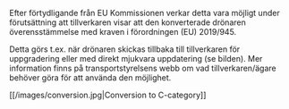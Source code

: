 Efter förtydligande från EU Kommissionen verkar detta vara möjligt under förutsättning att tillverkaren visar att den konverterade drönaren överensstämmelse med kraven i förordningen (EU) 2019/945. 

Detta görs t.ex. när drönaren skickas tillbaka till tillverkaren för uppgradering eller med direkt mjukvara uppdatering (se bilden). Mer information finns på transportstyrelsens webb om vad tillverkaren/ägare behöver göra för att använda den möjlighet.

[[/images/conversion.jpg|Conversion to C-category]]
